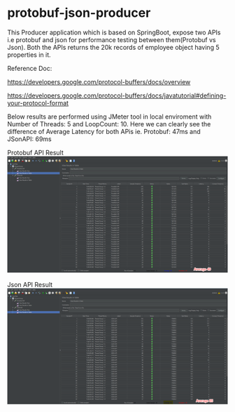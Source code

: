 # protobuf-json-producer
This Producer application which is based on SpringBoot, expose two APIs i.e protobuf and json for performance testing between them(Protobuf vs Json). Both the APIs returns the 20k records of employee object having 5 properties in it.

Reference Doc: 

https://developers.google.com/protocol-buffers/docs/overview

https://developers.google.com/protocol-buffers/docs/javatutorial#defining-your-protocol-format

Below results are performed using JMeter tool in local enviroment with Number of Threads: 5 and LoopCount: 10. Here we can clearly see the difference of Average Latency for both APis ie. Protobuf: 47ms and JSonAPI: 69ms

Protobuf API Result
![alt text](https://github.com/vinaychaudharyofficial/protobuf-json-producer/blob/be6eb2aeaa2e7ea42edd4242a02b23e2a7229753/src/main/resources/static/JMeter_Protobuf.png)

Json API Result
![alt text](https://github.com/vinaychaudharyofficial/protobuf-json-producer/blob/be6eb2aeaa2e7ea42edd4242a02b23e2a7229753/src/main/resources/static/JMeterJson.png)
